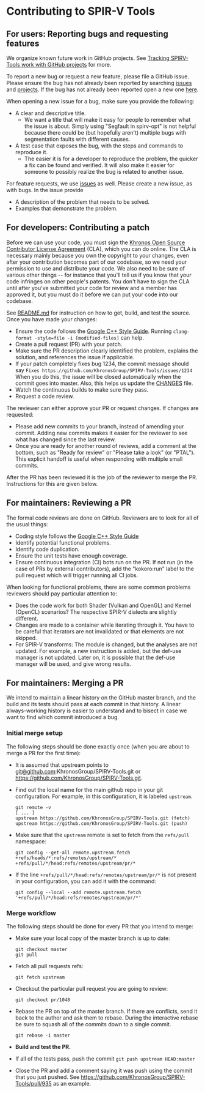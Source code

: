 # Contributing to SPIR-V Tools

## For users: Reporting bugs and requesting features

We organize known future work in GitHub projects. See [Tracking SPIRV-Tools work
with GitHub
projects](https://github.com/KhronosGroup/SPIRV-Tools/blob/master/docs/projects.md)
for more.

To report a new bug or request a new feature, please file a GitHub issue. Please
ensure the bug has not already been reported by searching
[issues](https://github.com/KhronosGroup/SPIRV-Tools/issues) and
[projects](https://github.com/KhronosGroup/SPIRV-Tools/projects). If the bug has
not already been reported open a new one
[here](https://github.com/KhronosGroup/SPIRV-Tools/issues/new).

When opening a new issue for a bug, make sure you provide the following:

*   A clear and descriptive title.
    *   We want a title that will make it easy for people to remember what the
        issue is about. Simply using "Segfault in spirv-opt" is not helpful
        because there could be (but hopefully aren't) multiple bugs with
        segmentation faults with different causes.
*   A test case that exposes the bug, with the steps and commands to reproduce
    it.
    *   The easier it is for a developer to reproduce the problem, the quicker a
        fix can be found and verified. It will also make it easier for someone
        to possibly realize the bug is related to another issue.

For feature requests, we use
[issues](https://github.com/KhronosGroup/SPIRV-Tools/issues) as well. Please
create a new issue, as with bugs. In the issue provide

*   A description of the problem that needs to be solved.
*   Examples that demonstrate the problem.

## For developers: Contributing a patch

Before we can use your code, you must sign the [Khronos Open Source Contributor
License Agreement](https://cla-assistant.io/KhronosGroup/SPIRV-Tools) (CLA),
which you can do online. The CLA is necessary mainly because you own the
copyright to your changes, even after your contribution becomes part of our
codebase, so we need your permission to use and distribute your code. We also
need to be sure of various other things -- for instance that you'll tell us if
you know that your code infringes on other people's patents. You don't have to
sign the CLA until after you've submitted your code for review and a member has
approved it, but you must do it before we can put your code into our codebase.

See
[README.md](https://github.com/KhronosGroup/SPIRV-Tools/blob/master/README.md)
for instruction on how to get, build, and test the source. Once you have made
your changes:

*   Ensure the code follows the [Google C++ Style
    Guide](https://google.github.io/styleguide/cppguide.html). Running
    `clang-format -style=file -i [modified-files]` can help.
*   Create a pull request (PR) with your patch.
*   Make sure the PR description clearly identified the problem, explains the
    solution, and references the issue if applicable.
*   If your patch completely fixes bug 1234, the commit message should say
    `Fixes https://github.com/KhronosGroup/SPIRV-Tools/issues/1234`
    When you do this, the issue will be closed automatically when the commit
    goes into master.  Also, this helps us update the [CHANGES](CHANGES) file.
*   Watch the continuous builds to make sure they pass.
*   Request a code review.

The reviewer can either approve your PR or request changes. If changes are
requested:

*   Please add new commits to your branch, instead of amending your commit.
    Adding new commits makes it easier for the reviewer to see what has changed
    since the last review.
*   Once you are ready for another round of reviews, add a comment at the
    bottom, such as "Ready for review" or "Please take a look" (or "PTAL"). This
    explicit handoff is useful when responding with multiple small commits.

After the PR has been reviewed it is the job of the reviewer to merge the PR.
Instructions for this are given below.

## For maintainers: Reviewing a PR

The formal code reviews are done on GitHub. Reviewers are to look for all of the
usual things:

*   Coding style follows the [Google C++ Style
    Guide](https://google.github.io/styleguide/cppguide.html)
*   Identify potential functional problems.
*   Identify code duplication.
*   Ensure the unit tests have enough coverage.
*   Ensure continuous integration (CI) bots run on the PR. If not run (in the
    case of PRs by external contributors), add the "kokoro:run" label to the
    pull request which will trigger running all CI jobs.

When looking for functional problems, there are some common problems reviewers
should pay particular attention to:

*   Does the code work for both Shader (Vulkan and OpenGL) and Kernel (OpenCL)
    scenarios? The respective SPIR-V dialects are slightly different.
*   Changes are made to a container while iterating through it. You have to be
    careful that iterators are not invalidated or that elements are not skipped.
*   For SPIR-V transforms: The module is changed, but the analyses are not
    updated. For example, a new instruction is added, but the def-use manager is
    not updated. Later on, it is possible that the def-use manager will be used,
    and give wrong results.

## For maintainers: Merging a PR

We intend to maintain a linear history on the GitHub master branch, and the
build and its tests should pass at each commit in that history. A linear
always-working history is easier to understand and to bisect in case we want to
find which commit introduced a bug.

### Initial merge setup

The following steps should be done exactly once (when you are about to merge a
PR for the first time):

*   It is assumed that upstream points to
    [git@github.com](mailto:git@github.com):KhronosGroup/SPIRV-Tools.git or
    https://github.com/KhronosGroup/SPIRV-Tools.git.

*   Find out the local name for the main github repo in your git configuration.
    For example, in this configuration, it is labeled `upstream`.

    ```
    git remote -v
    [ ... ]
    upstream https://github.com/KhronosGroup/SPIRV-Tools.git (fetch)
    upstream https://github.com/KhronosGroup/SPIRV-Tools.git (push)
    ```

*   Make sure that the `upstream` remote is set to fetch from the `refs/pull`
    namespace:

    ```
    git config --get-all remote.upstream.fetch
    +refs/heads/*:refs/remotes/upstream/*
    +refs/pull/*/head:refs/remotes/upstream/pr/*
    ```

*   If the line `+refs/pull/*/head:refs/remotes/upstream/pr/*` is not present in
    your configuration, you can add it with the command:

    ```
    git config --local --add remote.upstream.fetch '+refs/pull/*/head:refs/remotes/upstream/pr/*'
    ```

### Merge workflow

The following steps should be done for every PR that you intend to merge:

*   Make sure your local copy of the master branch is up to date:

    ```
    git checkout master
    git pull
    ```

*   Fetch all pull requests refs:

    ```
    git fetch upstream
    ```

*   Checkout the particular pull request you are going to review:

    ```
    git checkout pr/1048
    ```

*   Rebase the PR on top of the master branch. If there are conflicts, send it
    back to the author and ask them to rebase. During the interactive rebase be
    sure to squash all of the commits down to a single commit.

    ```
    git rebase -i master
    ```

*   **Build and test the PR.**

*   If all of the tests pass, push the commit `git push upstream HEAD:master`

*   Close the PR and add a comment saying it was push using the commit that you
    just pushed. See https://github.com/KhronosGroup/SPIRV-Tools/pull/935 as an
    example.
